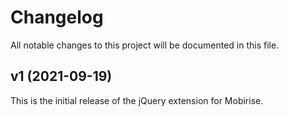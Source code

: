 # Changelog

All notable changes to this project will be documented in this file.

## v1 (2021-09-19)

This is the initial release of the jQuery extension for Mobirise.